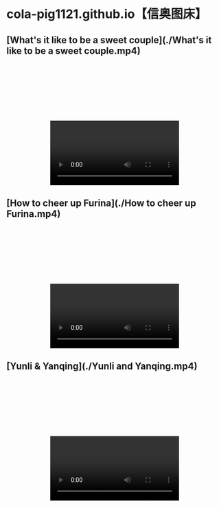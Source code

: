 # cola-pig1121.github.io【信奥图床】

## [What's it like to be a sweet couple](./What's it like to be a sweet couple.mp4)

<style>
  .box{
        width: auto;
        height: auto;
        background: rgba(0,0,0,0.1);
        margin: 150px auto 0;
        display: flex;
        flex-direction: column;
        justify-content: space-around;
        overflow: hidden;
      }
</style>

<video width="auto" height="auto" controls class="box"> 
  <source src="./What's it like to be a sweet couple.mp4" type="video/mp4"> 
</video>

## [How to cheer up Furina](./How to cheer up Furina.mp4)

<video width="auto" height="auto" controls class="box">
  <source src="./How to cheer up Furina.mp4" type="video/mp4"> 
</video>


## [Yunli & Yanqing](./Yunli and Yanqing.mp4)

<video width="auto" height="auto" controls class="box">
  <source src="./Yunli and Yanqing.mp4" type="video/mp4"> 
</video>
